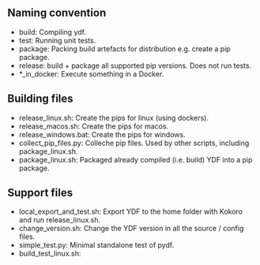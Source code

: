 ## Naming convention

-   build: Compiling ydf.
-   test: Running unit tests.
-   package: Packing build artefacts for distribution e.g. create a pip package.
-   release: build + package all supported pip versions. Does not run tests.
-   *_in_docker: Execute something in a Docker.

## Building files

-   release_linux.sh: Create the pips for linux (using dockers).
-   release_macos.sh: Create the pips for macos.
-   release_windows.bat: Create the pips for windows.
-   collect_pip_files.py: Colleche pip files. Used by other scripts, including
    package_linux.sh.
-   package_linux.sh: Packaged already compiled (i.e. build) YDF into a pip
    package.

## Support files

-   local_export_and_test.sh: Export YDF to the home folder with Kokoro and run
    release_linux.sh.
-   change_version.sh: Change the YDF version in all the source / config files.
-   simple_test.py: Minimal standalone test of pydf.
-   build_test_linux.sh:
